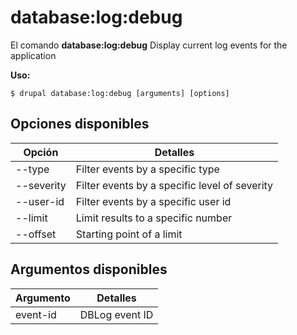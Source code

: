 # database:log:debug
El comando **database:log:debug** Display current log events for the application

**Uso:**
```
$ drupal database:log:debug [arguments] [options] 
```

## Opciones disponibles
Opción | Detalles
-------|-------------
--type | Filter events by a specific type
--severity | Filter events by a specific level of severity
--user-id | Filter events by a specific user id
--limit | Limit results to a specific number
--offset | Starting point of a limit

## Argumentos disponibles
Argumento | Detalles
---------|-------------
event-id | DBLog event ID
